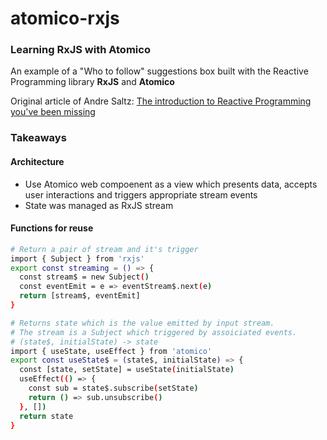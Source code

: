 # atomico-rxjs
### Learning RxJS with Atomico

An example of a "Who to follow" suggestions box built with the Reactive Programming library **RxJS** and **Atomico**

Original article of Andre Saltz:
[The introduction to Reactive Programming you've been missing](https://gist.github.com/staltz/868e7e9bc2a7b8c1f754#modellin)

### Takeaways
#### Architecture
- Use Atomico web compoenent as a view which presents data, accepts user interactions and triggers appropriate stream events
- State was managed as RxJS stream

#### Functions for reuse

```bash
# Return a pair of stream and it's trigger
import { Subject } from 'rxjs'
export const streaming = () => {
  const stream$ = new Subject()
  const eventEmit = e => eventStream$.next(e)
  return [stream$, eventEmit]
}
```
```bash
# Returns state which is the value emitted by input stream.
# The stream is a Subject which triggered by assoiciated events.
# (state$, initialState) -> state
import { useState, useEffect } from 'atomico'
export const useState$ = (state$, initialState) => {
  const [state, setState] = useState(initialState)
  useEffect(() => {
    const sub = state$.subscribe(setState)
    return () => sub.unsubscribe()
  }, [])
  return state
}

```
